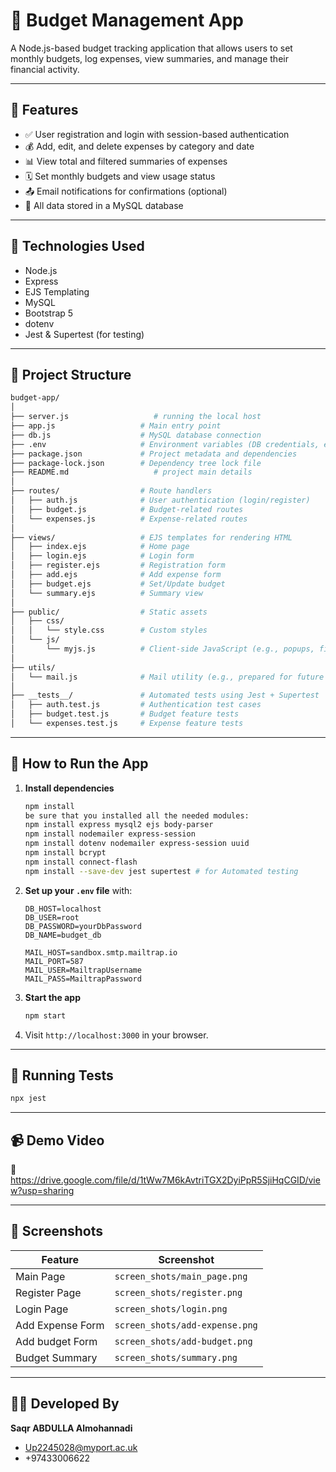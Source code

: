 # 🧾 Budget Management App

A Node.js-based budget tracking application that allows users to set monthly budgets, log expenses, view summaries, and manage their financial activity.

---

## 📌 Features

- ✅ User registration and login with session-based authentication
- 💰 Add, edit, and delete expenses by category and date
- 📊 View total and filtered summaries of expenses
- 🗓️ Set monthly budgets and view usage status
- 📤 Email notifications for confirmations (optional)
- 📂 All data stored in a MySQL database

---

## 🔧 Technologies Used

- Node.js
- Express
- EJS Templating
- MySQL
- Bootstrap 5
- dotenv
- Jest & Supertest (for testing)

---

## 📁 Project Structure

```bash
budget-app/
│
├── server.js                   # running the local host
├── app.js                   # Main entry point
├── db.js                    # MySQL database connection
├── .env                     # Environment variables (DB credentials, etc.)
├── package.json             # Project metadata and dependencies
├── package-lock.json        # Dependency tree lock file
├── README.md                   # project main details
│
├── routes/                  # Route handlers
│   ├── auth.js              # User authentication (login/register)
│   ├── budget.js            # Budget-related routes
│   └── expenses.js          # Expense-related routes
│
├── views/                   # EJS templates for rendering HTML
│   ├── index.ejs            # Home page
│   ├── login.ejs            # Login form
│   ├── register.ejs         # Registration form
│   ├── add.ejs              # Add expense form
│   ├── budget.ejs           # Set/Update budget
│   └── summary.ejs          # Summary view
│
├── public/                  # Static assets
│   ├── css/
│   │   └── style.css        # Custom styles
│   └── js/
│       └── myjs.js          # Client-side JavaScript (e.g., popups, filters)
│
├── utils/
│   └── mail.js              # Mail utility (e.g., prepared for future email support)
│
├── __tests__/               # Automated tests using Jest + Supertest
│   ├── auth.test.js         # Authentication test cases
│   ├── budget.test.js       # Budget feature tests
│   └── expenses.test.js     # Expense feature tests

```

---

## 🚀 How to Run the App

1. **Install dependencies**
   ```bash
   npm install
   be sure that you installed all the needed modules:
   npm install express mysql2 ejs body-parser
   npm install nodemailer express-session
   npm install dotenv nodemailer express-session uuid
   npm install bcrypt
   npm install connect-flash
   npm install --save-dev jest supertest # for Automated testing

   ```

2. **Set up your `.env` file** with:
   ```
   DB_HOST=localhost
   DB_USER=root
   DB_PASSWORD=yourDbPassword
   DB_NAME=budget_db
   
   MAIL_HOST=sandbox.smtp.mailtrap.io
   MAIL_PORT=587
   MAIL_USER=MailtrapUsername
   MAIL_PASS=MailtrapPassword

   ```

3. **Start the app**
   ```bash
   npm start
   ```

4. Visit `http://localhost:3000` in your browser.

---

## 🧪 Running Tests

```bash
npx jest
```

---

## 📹 Demo Video

🔗 https://drive.google.com/file/d/1tWw7M6kAvtriTGX2DyiPpR5SjiHqCGID/view?usp=sharing

---

## 📸 Screenshots

| Feature               | Screenshot                       |
|-----------------------|----------------------------------|
| Main Page             | `screen_shots/main_page.png`     |
| Register Page         | `screen_shots/register.png`      |
| Login Page            | `screen_shots/login.png`         |
| Add Expense Form      | `screen_shots/add-expense.png`   |
| Add budget Form       | `screen_shots/add-budget.png`    |
| Budget Summary        | `screen_shots/summary.png`       |

---

## 👨‍💻 Developed By
**Saqr ABDULLA Almohannadi**  
- Up2245028@myport.ac.uk
- +97433006622
